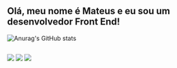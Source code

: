 ## Olá, meu nome é Mateus e eu sou um desenvolvedor Front End! 

![Anurag's GitHub stats](https://github-readme-stats.vercel.app/api?username=Mateus&show_icons=true&theme=github_dark)

##

<div>
<a href="https://instagram.com/mateus_gust4vo" target="_blank"><img src="https://img.shields.io/badge/-Instagram-%23E4405F?style=for-the-badge&logo=instagram&logoColor=white" target="_blank"></a>
<a href = "mailto:contatomateuscode@gmail.com"><img src="https://img.shields.io/badge/-Gmail-%23333?style=for-the-badge&logo=gmail&logoColor=white" target="_blank"></a>
<a href="https://www.linkedin.com/in/mateus-gustavo-31a40a212" target="_blank"><img src="https://img.shields.io/badge/-LinkedIn-%230077B5?style=for-the-badge&logo=linkedin&logoColor=white" target="_blank"></a>
</div>

